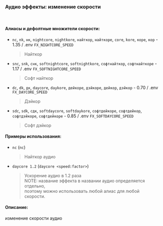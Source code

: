 ### **Аудио эффекты: изменение скорости**
<br>

#### **Алиасы и дефолтные множители скорости**:
- `nc`, `nk`, `нк`, `nightcore`, `nightkore`, `найткор`, `найткоре`, `core`, `kore`, `коре`, `кор` - 1.35 / .env `FX_NIGHTCORE_SPEED`
  > Найткор
- `snc`, `snk`, `снк`, `softnightcore`, `softnightkore`, `софтнайткор`, `софтнайткоре` - 1.17 / .env `FX_SOFTNIGHTCORE_SPEED`
  > Софт найткор
- `dc`, `dk`, `дк`, `daycore`, `daykore`, `дейкоре`, `дэйкоре`, `дейкор`, `дэйкор` - 0.70 / .env `FX_DAYCORE_SPEED`
  > Дэйкор
- `sdc`, `sdk`, `сдк`, `softdaycore`, `softdaykore`, `софтдейкоре`, `софтдейкор`, `софтдэйкоре`, `софтдейкоре` - 0.85 / .env `FX_SOFTDAYCORE_SPEED`
  > Софт дэйкор


#### **Примеры использования**:
- `nc` (`nc`)
  > Найткор аудио
- `daycore 1.2` (`daycore <speed:factor>`)
  > Ускорение аудио в 1.2 раза \
  > NOTE: название эффекта в названии аудио определяется отдельно, \
  > поэтому можно использовать любой алиас для любой скорости.


#### **Описание**:
изменение скорости аудио
